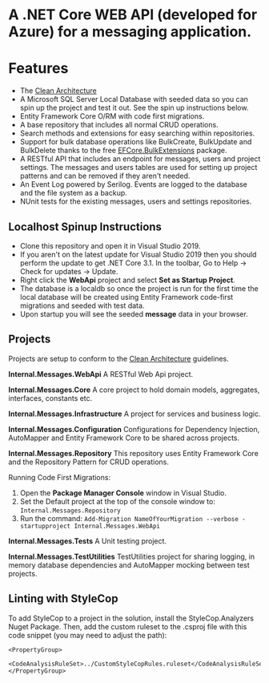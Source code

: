 # A .NET Core WEB API (developed for Azure) for a messaging application.

# Features
- The [Clean Architecture](https://blog.cleancoder.com/uncle-bob/2012/08/13/the-clean-architecture.html)
- A Microsoft SQL Server Local Database with seeded data so you can spin up the project and test it out. See the spin up instructions below.
- Entity Framework Core O/RM with code first migrations.
- A base repository that includes all normal CRUD operations.
- Search methods and extensions for easy searching within repositories.
- Support for bulk database operations like BulkCreate, BulkUpdate and BulkDelete thanks to the free [EFCore.BulkExtensions](https://github.com/borisdj/EFCore.BulkExtensions) package.
- A RESTful API that includes an endpoint for messages, users and project settings. The messages and users tables are used for setting up project patterns and can be removed if they aren't needed.
- An Event Log powered by Serilog. Events are logged to the database and the file system as a backup.
- NUnit tests for the existing messages, users and settings repositories.

## Localhost Spinup Instructions
- Clone this repository and open it in Visual Studio 2019.
- If you aren't on the latest update for Visual Studio 2019 then you should perform the update to get .NET Core 3.1. In the toolbar, Go to Help -> Check for updates -> Update.
- Right click the **WebApi** project and select **Set as Startup Project**.
- The database is a localdb so once the project is run for the first time the local database will be created using Entity Framework code-first migrations and seeded with test data. 
- Upon startup you will see the seeded **message** data in your browser.

## Projects

Projects are setup to conform to the [Clean Architecture](https://blog.cleancoder.com/uncle-bob/2012/08/13/the-clean-architecture.html) guidelines.

**Internal.Messages.WebApi**
A RESTful Web Api project. 

**Internal.Messages.Core**
A core project to hold domain models, aggregates, interfaces, constants etc.

**Internal.Messages.Infrastructure**
A project for services and business logic.

**Internal.Messages.Configuration**
Configurations for Dependency Injection, AutoMapper and Entity Framework Core to be shared across projects.

**Internal.Messages.Repository**
This repository uses Entity Framework Core and the Repository Pattern for CRUD operations.

Running Code First Migrations:
1. Open the **Package Manager Console** window in Visual Studio.
2. Set the Default project at the top of the console window to: `Internal.Messages.Repository`
3. Run the command: `Add-Migration NameOfYourMigration --verbose -startupproject Internal.Messages.WebApi`

**Internal.Messages.Tests**
A Unit testing project.

**Internal.Messages.TestUtilities**
TestUtilities project for sharing logging, in memory database dependencies and AutoMapper mocking between test projects.  
 
## Linting with StyleCop
To add StyleCop to a project in the solution, install the StyleCop.Analyzers Nuget Package.
Then, add the custom ruleset to the .csproj file with this code snippet (you may need to adjust the path):

    <PropertyGroup>
    	<CodeAnalysisRuleSet>../CustomStyleCopRules.ruleset</CodeAnalysisRuleSet>
    </PropertyGroup>
